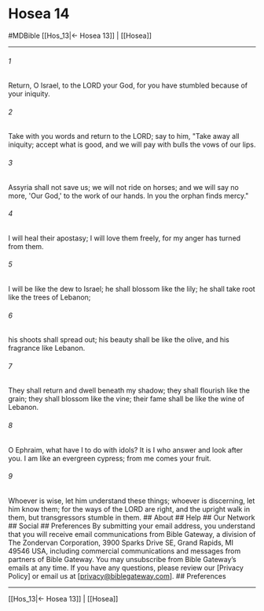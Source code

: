 # Hosea 14
#MDBible
[[Hos_13|← Hosea 13]] | [[Hosea]]

***


###### 1 
Return, O Israel, to the LORD your God, for you have stumbled because of your iniquity. 

###### 2 
Take with you words and return to the LORD; say to him, "Take away all iniquity; accept what is good, and we will pay with bulls the vows of our lips. 

###### 3 
Assyria shall not save us; we will not ride on horses; and we will say no more, 'Our God,' to the work of our hands. In you the orphan finds mercy." 

###### 4 
I will heal their apostasy; I will love them freely, for my anger has turned from them. 

###### 5 
I will be like the dew to Israel; he shall blossom like the lily; he shall take root like the trees of Lebanon; 

###### 6 
his shoots shall spread out; his beauty shall be like the olive, and his fragrance like Lebanon. 

###### 7 
They shall return and dwell beneath my shadow; they shall flourish like the grain; they shall blossom like the vine; their fame shall be like the wine of Lebanon. 

###### 8 
O Ephraim, what have I to do with idols? It is I who answer and look after you. I am like an evergreen cypress; from me comes your fruit. 

###### 9 
Whoever is wise, let him understand these things; whoever is discerning, let him know them; for the ways of the LORD are right, and the upright walk in them, but transgressors stumble in them. ## About ## Help ## Our Network ## Social ## Preferences By submitting your email address, you understand that you will receive email communications from Bible Gateway, a division of The Zondervan Corporation, 3900 Sparks Drive SE, Grand Rapids, MI 49546 USA, including commercial communications and messages from partners of Bible Gateway. You may unsubscribe from Bible Gateway&rsquo;s emails at any time. If you have any questions, please review our [Privacy Policy] or email us at [privacy@biblegateway.com]. ## Preferences

***

[[Hos_13|← Hosea 13]] | [[Hosea]]
